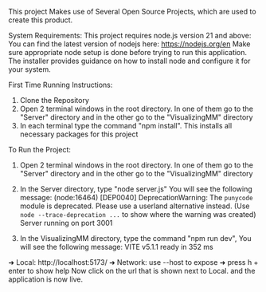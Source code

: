 This project Makes use of Several Open Source Projects, which are used to create this product.

System Requirements:
This project requires node.js version 21 and above: You can find the latest version of nodejs here: https://nodejs.org/en
Make sure appropriate node setup is done before trying to run this application. The installer provides guidance on how to install node and configure it for your system.

First Time Running Instructions:
1. Clone the Repository
2. Open 2 terminal windows in the root directory. In one of them go to the "Server" directory and in the other go to the "VisualizingMM" directory
3. In each terminal type the command "npm install". This installs all necessary packages for this project

To Run the Project:
1. Open 2 terminal windows in the root directory. In one of them go to the "Server" directory and in the other go to the "VisualizingMM" directory
2. In the Server directory, type "node server.js"  You will see the following message:
(node:16464) [DEP0040] DeprecationWarning: The `punycode` module is deprecated. Please use a userland alternative instead.
(Use `node --trace-deprecation ...` to show where the warning was created)
Server running on port 3001

3. In the VisualizingMM directory, type the command "npm run dev", You will see the following message:
  VITE v5.1.1  ready in 352 ms

  ➜  Local:   http://localhost:5173/
  ➜  Network: use --host to expose
  ➜  press h + enter to show help
Now click on the url that is shown next to Local. and the application is now live.